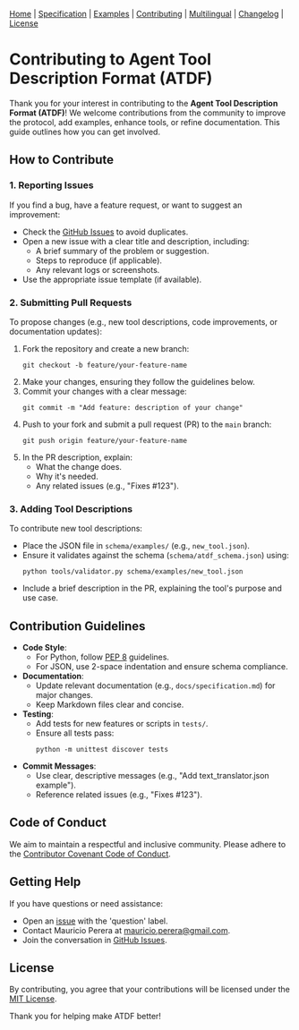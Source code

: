 [Home](index.md) | [Specification](specification.md) | [Examples](examples.md) | [Contributing](contributing.md) | [Multilingual](multilingual.md) | [Changelog](changelog.md) | [License](license.md)

# Contributing to Agent Tool Description Format (ATDF)

Thank you for your interest in contributing to the **Agent Tool Description Format (ATDF)**! We welcome contributions from the community to improve the protocol, add examples, enhance tools, or refine documentation. This guide outlines how you can get involved.

## How to Contribute

### 1. Reporting Issues
If you find a bug, have a feature request, or want to suggest an improvement:
- Check the [GitHub Issues](https://github.com/MauricioPerera/agent-tool-description-format/issues) to avoid duplicates.
- Open a new issue with a clear title and description, including:
  - A brief summary of the problem or suggestion.
  - Steps to reproduce (if applicable).
  - Any relevant logs or screenshots.
- Use the appropriate issue template (if available).

### 2. Submitting Pull Requests
To propose changes (e.g., new tool descriptions, code improvements, or documentation updates):
1. Fork the repository and create a new branch:
   ```
   git checkout -b feature/your-feature-name
   ```
2. Make your changes, ensuring they follow the guidelines below.
3. Commit your changes with a clear message:
   ```
   git commit -m "Add feature: description of your change"
   ```
4. Push to your fork and submit a pull request (PR) to the `main` branch:
   ```
   git push origin feature/your-feature-name
   ```
5. In the PR description, explain:
   - What the change does.
   - Why it's needed.
   - Any related issues (e.g., "Fixes #123").

### 3. Adding Tool Descriptions
To contribute new tool descriptions:
- Place the JSON file in `schema/examples/` (e.g., `new_tool.json`).
- Ensure it validates against the schema (`schema/atdf_schema.json`) using:
  ```
  python tools/validator.py schema/examples/new_tool.json
  ```
- Include a brief description in the PR, explaining the tool's purpose and use case.

## Contribution Guidelines
- **Code Style**:
  - For Python, follow [PEP 8](https://www.python.org/dev/peps/pep-0008/) guidelines.
  - For JSON, use 2-space indentation and ensure schema compliance.
- **Documentation**:
  - Update relevant documentation (e.g., `docs/specification.md`) for major changes.
  - Keep Markdown files clear and concise.
- **Testing**:
  - Add tests for new features or scripts in `tests/`.
  - Ensure all tests pass:
    ```
    python -m unittest discover tests
    ```
- **Commit Messages**:
  - Use clear, descriptive messages (e.g., "Add text_translator.json example").
  - Reference related issues (e.g., "Fixes #123").

## Code of Conduct
We aim to maintain a respectful and inclusive community. Please adhere to the [Contributor Covenant Code of Conduct](https://www.contributor-covenant.org/version/2/0/code_of_conduct/).

## Getting Help
If you have questions or need assistance:
- Open an [issue](https://github.com/MauricioPerera/agent-tool-description-format/issues) with the 'question' label.
- Contact Mauricio Perera at [mauricio.perera@gmail.com](mailto:mauricio.perera@gmail.com).
- Join the conversation in [GitHub Issues](https://github.com/MauricioPerera/agent-tool-description-format/issues).

## License
By contributing, you agree that your contributions will be licensed under the [MIT License](../LICENSE).

Thank you for helping make ATDF better!
